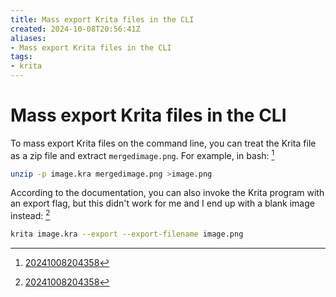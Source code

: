 ```yaml
---
title: Mass export Krita files in the CLI
created: 2024-10-08T20:56:41Z
aliases:
- Mass export Krita files in the CLI
tags:
- krita
---
```


# Mass export Krita files in the CLI

To mass export Krita files on the command line, you can treat the Krita file as a zip file and extract `mergedimage.png`. For example, in bash: [^1]

```sh
unzip -p image.kra mergedimage.png >image.png
```

According to the documentation, you can also invoke the Krita program with an export flag, but this didn't work for me and I end up with a blank image instead: [^1]

```sh
krita image.kra --export --export-filename image.png
```

[^1]: [20241008204358](../entries/20241008204358.md)
